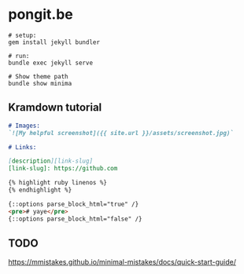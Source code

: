 pongit.be
=========

```
# setup:
gem install jekyll bundler

# run:
bundle exec jekyll serve

# Show theme path
bundle show minima
```

Kramdown tutorial
-----------------

```md
# Images:
`![My helpful screenshot]({{ site.url }}/assets/screenshot.jpg)`

# Links:

[description][link-slug]
[link-slug]: https://github.com

{% highlight ruby linenos %}
{% endhighlight %}

{::options parse_block_html="true" /}
<pre># yaye</pre>
{::options parse_block_html="false" /}
```

TODO
----
https://mmistakes.github.io/minimal-mistakes/docs/quick-start-guide/

